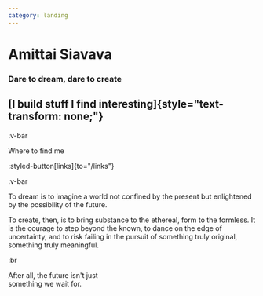 ```yaml
---
category: landing
---
```


<!-- :animated-gradient -->

# Amittai Siavava

### Dare to dream, dare to create

## [I build stuff I find interesting]{style="text-transform: none;"}

:v-bar

Where to find me

:styled-button[links]{to="/links"}

:v-bar

To dream is to imagine a world not confined by the present
but enlightened by the possibility of the future.

To create, then, is to bring substance to the ethereal,
form to the formless. It is the courage to step
beyond the known, to dance on the edge of uncertainty,
and to risk failing in the pursuit of something
truly original, something truly meaningful.

:br

After all, the future isn't just  
something we wait for.
